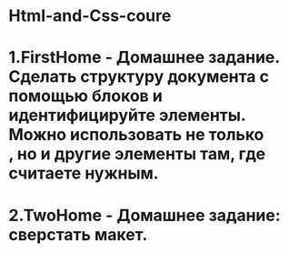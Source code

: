 # Html-and-Css-coure


# 1.FirstHome - Домашнее задание. Сделать структуру документа с помощью блоков и  идентифицируйте элементы. Можно использовать не только <div>, но и другие элементы там, где считаете нужным. 


# 2.TwoHome - Домашнее задание: сверстать макет.